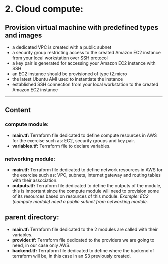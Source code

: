 # 2. Cloud compute:
## Provision virtual machine with predefined types and images

* a dedicated VPC is created with a public subnet
* a security group restricting access to the created Amazon EC2 instance from your local workstation over SSH protocol
* a key pair is generated for accessing your Amazon EC2 instance with SSH
* an EC2 instance should be provisioned of type t2.micro
* the latest Ubuntu AMI used to instantiate the instance
* established SSH connection from your local workstation to the created Amazon EC2 instance
---
## Content
### compute module:
* **main.tf:** Terraform file dedicated to define compute resources in AWS for the exercise such as: EC2, security groups and key pair.
* **variables.tf:** Terraform file to declare variables.
### networking module:
* **main.tf:** Terraform file dedicated to define network resources in AWS for the exercise such as: VPC, subnets, internet gateway and routing tables with their association.
* **outputs.tf:** Terraform file dedicated to define the outputs of the module, this is important since the compute module will need to provision some of its resources based on resources of this module. *Example: EC2 (compute module) need a public subnet from networking module.*
## parent directory:
* **main.tf:** Terraform file dedicated to the 2 modules are called with their variables.
* **provider.tf:** Terraform file dedicated to the providers we are going to need, in our case only AWS.
* **backend.tf:** Terraform file dedicated to define where the backend of terraform will be, in this case in an S3 previously created.
